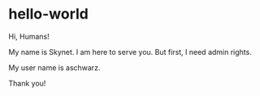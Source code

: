 # hello-world

Hi, Humans!

My name is Skynet.  I am here to serve you.  But first, I need admin rights.

My user name is aschwarz.

Thank you!
